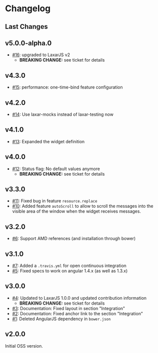 # Changelog

## Last Changes


## v5.0.0-alpha.0

- [#16](https://github.com/LaxarJS/ax-messages-widget/issues/16): upgraded to LaxarJS v2
    + **BREAKING CHANGE:** see ticket for details


## v4.3.0

- [#15](https://github.com/LaxarJS/ax-messages-widget/issues/15): performance: one-time-bind feature configuration


## v4.2.0

- [#14](https://github.com/LaxarJS/ax-messages-widget/issues/14): Use laxar-mocks instead of laxar-testing now


## v4.1.0

- [#13](https://github.com/LaxarJS/ax-messages-widget/issues/13): Expanded the widget definition


## v4.0.0

- [#12](https://github.com/LaxarJS/ax-messages-widget/issues/12): Status flag: No default values anymore
    + **BREAKING CHANGE:** see ticket for details


## v3.3.0

- [#11](https://github.com/LaxarJS/ax-messages-widget/issues/11): Fixed bug in feature `resource.replace`
- [#10](https://github.com/LaxarJS/ax-messages-widget/issues/10): Added feature `autoScroll` to allow to scroll the messages into the visible area of the window when the widget receives messages.


## v3.2.0

- [#6](https://github.com/LaxarJS/ax-messages-widget/issues/6): Support AMD references (and installation through bower)


## v3.1.0

- [#7](https://github.com/LaxarJS/ax-messages-widget/issues/7): Added a `.travis.yml` for open continuous integration
- [#5](https://github.com/LaxarJS/ax-messages-widget/issues/5): Fixed specs to work on angular 1.4.x (as well as 1.3.x)


## v3.0.0

- [#4](https://github.com/LaxarJS/ax-messages-widget/issues/4): Updated to LaxarJS 1.0.0 and updated contribution information
    + **BREAKING CHANGE:** see ticket for details
- [#3](https://github.com/LaxarJS/ax-messages-widget/issues/3): Documentation: Fixed layout in section "Integration"
- [#2](https://github.com/LaxarJS/ax-messages-widget/issues/2): Documentation: Fixed anchor link to the section "Integration"
- [#1](https://github.com/LaxarJS/ax-messages-widget/issues/1): Deleted AngularJS dependency in `bower.json`


## v2.0.0

Initial OSS version.
